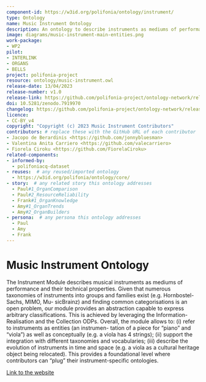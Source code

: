 ```yaml
---
component-id: https://w3id.org/polifonia/ontology/instrument/
type: Ontology
name: Music Instrument Ontology
description: An ontology to describe instruments as mediums of performance and their technical properties.
image: diagrams/music-instrument-main-entities.png
work-package:
- WP2
pilot:
- INTERLINK
- ORGANS
- BELLS
project: polifonia-project
resource: ontology/music-instrument.owl
release-date: 13/04/2023
release-number: v1.0
release-link: https://github.com/polifonia-project/ontology-network/releases
doi: 10.5281/zenodo.7919970
changelog: https://github.com/polifonia-project/ontology-network/releases
licence: 
- CC-BY_v4
copyright: "Copyright (c) 2023 Music Instrument Contributors"
contributors: # replace these with the GitHub URL of each contributor
- Jacopo de Berardinis <https://github.com/jonnybluesman>
- Valentina Anita Carriero <https://github.com/valecarriero>
- Fiorela Ciroku <https://github.com/FiorelaCiroku>
related-components:
- informed-by:
  - polifoniacq-dataset
- reuses:  # any reused/imported ontology
  - https://w3id.org/polifonia/ontology/core/
- story:  # any related story this ontology addresses
  - Paul#1_OrganComparison
  - Paul#2_ResourceReliability
  - Frank#1_OrganKnowledge
  - Amy#1_OrganTrends
  - Amy#2_OrganBuilders
- persona:  # any persona this ontology addresses
  - Paul
  - Amy
  - Frank
---
```

<!-- - documentation:  # link any resource providing documentation for this ontology
  - https://github.com/polifonia-project/music-instrument-ontology -->

# Music Instrument Ontology

The Instrument Module describes musical instruments as mediums of performance
and their technical properties. Given that numerous taxonomies of instruments
into groups and families exist (e.g. Hornbostel-Sachs, MIMO, Mu- sicBrainz) and
finding common categorisations is an open problem, our module provides an
abstraction capable to express arbitrary classifications. This is achieved by
leveraging the Information-Realisation and the Collection ODPs. Overall, the
module allows to: (i) refer to instruments as entities (an instrumen- tation of
a piece for “piano” and “viola”) as well as conceptually (e.g. a viola has 4
strings); (ii) support the integration with different taxonomies and
vocabularies; (iii) describe the evolution of instruments in time
and space (e.g. a viola as a cultural heritage object being relocated).
This provides a foundational level where contributors can “plug” their
instrument-specific ontologies.

[Link to the website](https://github.com/polifonia-project/music-instrument-ontology)
